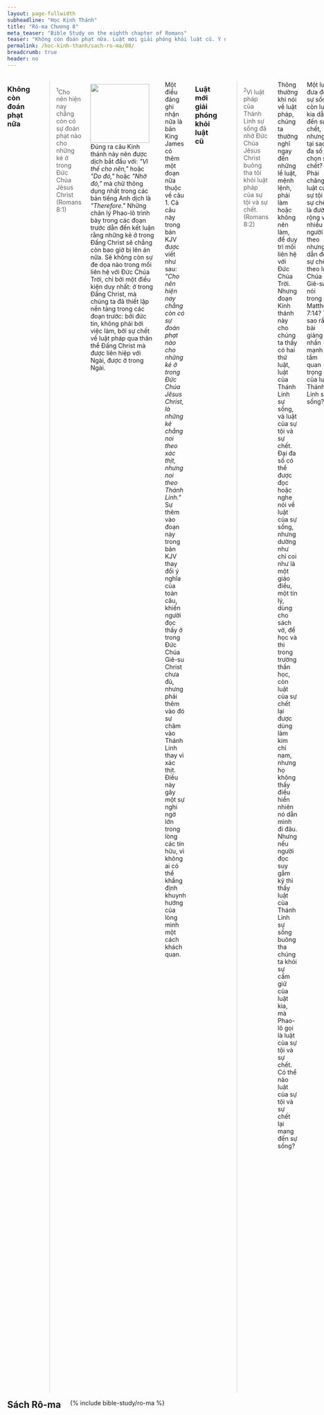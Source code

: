 ```yaml
---
layout: page-fullwidth
subheadline: "Học Kinh Thánh"
title: "Rô-ma Chương 8"
meta_teaser: "Bible Study on the eighth chapter of Romans"
teaser: "Không còn đoán phạt nữa. Luật mới giải phóng khỏi luật cũ. Ý nghĩa đúng của sự noi theo xác thịt. Trọng tâm của đức tin bạn đặt vào đâu? Ai sống theo xác thịt? Phần Thần Linh sống, còn xác thịt thì chết. Thánh Linh ban sự sống. Món nợ xác thịt đã được trả. Đừng dùng xác thịt để đạt sự công bình. Được ấn chứng bởi Thánh Linh.  Bình an trong Chúa. Chịu đau đớn với Chúa--ý nghĩa đúng. Mong đợi ngày giải cứu khỏi làm tôi sự hư nát. Đức Thánh Linh cầu thay. Những kẻ được Đức Chúa Trời kêu gọi. Tình yêu Chúa bất khả phân ly."
permalink: /hoc-kinh-thanh/sach-ro-ma/08/
breadcrumb: true
header: no
---
```

<!--more-->
<div class="row">
<div class="medium-8 columns" markdown="1">

### Không còn đoán phạt nữa

> <sup>1</sup>Cho nên hiện nay chẳng còn có sự đoán phạt nào cho những kẻ ở trong Ðức Chúa Jêsus Christ (Romans 8:1)

<div>
<p>
<img alt src="{{ site.baseurl }}/images/no-condemnation.jpg" style="border: 0px none; margin: 7px 15px 0px 0px; max-width: 100%; height: 136px; padding: 0px; float: left;">
Đúng ra câu Kinh thánh này nên được dịch bắt đầu với: <span style="font-style: italic;">"Vì thế cho nên,"</span> hoặc <span style="font-style: italic;">"Do đó,"</span> hoặc <span style="font-style: italic;">"Nhờ đó,"</span> mà chữ thông dụng nhất trong các bản tiếng Anh dịch là <span style="font-style: italic;">"Therefore."</span> Những chân lý Phao-lô trình bày trong các đoạn trước dẫn đến kết luận rằng những kẻ ở trong Đấng Christ sẽ chẳng còn bao giờ bị lên án nữa. Sẽ không còn sự đe dọa nào trong mối liên hệ với Đức Chúa Trời, chỉ bởi một điều kiện duy nhất: ở trong Đấng Christ, mà chúng ta đã thiết lập nền tảng trong các đoạn trước: bởi đức tin, không phải bời việc làm, bởi sự chết về luật pháp qua thân thể Đấng Christ mà được liên hiệp với Ngài, được ở trong Ngài.
</p>
</div>

Một điều đáng ghi nhận nữa là bản King James có thêm một đoạn nữa thuộc về câu 1. Cả câu này trong bản KJV được viết như sau: <span style="font-style: italic;">"Cho nên hiện nay chẳng còn có sự đoán phạt nào cho những kẻ ở trong Ðức Chúa Jêsus Christ, là những kẻ chẳng noi theo xác thịt, nhưng noi theo Thánh Linh."</span> Sự thêm vào đoạn này trong bản KJV thay đổi ý nghĩa của toàn câu, khiến người đọc thấy ở trong Đức Chúa Giê-su Christ chưa đủ, nhưng phải thêm vào đó sự chăm vào Thánh Linh thay vì xác thịt. Điều này gây một sự nghi ngờ lớn trong lòng các tín hữu, vì không ai có thể khẳng định khuynh hướng của lòng mình một cách khách quan.

### Luật mới giải phóng khỏi luật cũ

> <sup>2</sup>Vì luật pháp của Thánh Linh sự sống đã nhờ Ðức Chúa Jêsus Christ buông tha tôi khỏi luật pháp của sự tội và sự chết. (Romans 8:2)

Thông thường khi nói về luật pháp, chúng ta thường nghĩ ngay đến những lề luật, mệnh lệnh, phải làm hoặc không nên làm, để duy trì mối liên hệ với Đức Chúa Trời. Nhưng đoạn Kinh thánh này cho chúng ta thấy có hai thứ luật, luật của Thánh Linh sự sống, và luật của sự tội và sự chết. Đại đa số có thể được đọc hoặc nghe nói về luật của sự sống, nhưng dường như chỉ coi như là một giáo điều, một tín lý, dùng cho sách vở, để học và thi trong trường thần học, còn luật của sự chết lại được dùng làm kim chỉ nam, nhưng họ không thấy điều hiển nhiên nó dẫn mình đi đâu. Nhưng nếu người đọc suy gẫm kỹ thì thấy luật của Thánh Linh sự sống buông tha chúng ta khỏi sự cầm giữ của luật kia, mà Phao-lô gọi là luật của sự tội và sự chết. Có thể nào luật của sự tội và sự chết lại mang đến sự sống? 

Một luật đưa đến sự sống, còn luật kia dẫn đến sự chết, nhưng tại sao đa số lại chọn sự chết? Phải chăng luật của sự tội và sự chết là đường rộng và nhiều người theo nhưng dẫn đến sự chết theo lời Chúa Giê-su nói trong Matthew 7:14? Tại sao rất ít bài giảng nhấn mạnh về tầm quan trọng của luật Thánh Linh sự sống?

### Ý nghĩa đúng của sự noi theo xác thịt

> <sup>3</sup>Vì điều chi luật pháp không làm nổi, tại xác thịt làm cho luật pháp ra yếu đuối, thì Ðức Chúa Trời đã làm rồi: Ngài đã vì cớ tội lỗi sai chính Con mình lấy xác thịt giống như xác thịt tội lỗi chúng ta, và đã đoán phạt tội lỗi trong xác thịt,  <sup>4</sup>hầu cho sự công bình mà luật pháp buộc phải làm được trọn trong chúng ta, là kẻ chẳng noi theo xác thịt, nhưng noi theo Thánh Linh. (Romans 8:3-4)

Luật pháp không làm nổi điều gì? Còn điều gì khác quan trọng hơn là đạt được sự công bình của Đức Chúa Trời, và sự sống? Như Phao-lô đã nói trong phần cuối của Romans 7, rằng xác thịt không thể nào làm được trọn những điều đòi hỏi của luật pháp, và vì thế Chúa đã ban Con Một của Ngài để thực hiện điều chúng ta không làm nổi, hoặc nói theo cách của Phao-lô, điều mà luật pháp không làm được qua xác thịt loài người.

Thế nào là noi theo xác thịt? Còn noi theo Thánh Linh? Trước hết chúng ta nên định nghĩa chữ <span style="font-style: italic;">"noi theo."</span> Noi theo, hoặc <span style="font-style: italic;">"patterned after."</span> Cứ theo từ tiết của Rô-ma từ chương 1 đến đây, các sự so sánh giữa hai thái cực: xác thịt và Thánh Linh, mà liên hệ đến xác thịt gồm có luật pháp và việc làm, còn liên hệ đến Thánh Linh thì qua ân điển và đức tin. Nhưng mục đích chính của hai sự noi theo này là gì? Mọi tôn giáo, kể cả Christianity, hay Cơ-đốc giáo, đều nhằm mục đich đạt đến được lý tưởng cao nhất trong niềm tin. Đây cũng là mục đích của Phao-lô khi so sánh hai thái cực này trong khả năng đạt được mục tiêu đó: trong niềm tin của chúng ta, mục tiêu đó là đạt được sự công bình của Đức Chúa Trời. Do đó, sự noi theo xác thịt mà Phao-lô nói ở đây không phải là những cám dỗ thường tình, nhưng là sự sử dụng sức người, qua việc làm của xác thịt, để đạt được sự công bình của Đức Chúa Trời. Kết luận là luật pháp không thể nào bởi xác thịt hay chết mà khiến người theo đó đạt đến sự cứu rỗi. 

### Trọng tâm của đức tin bạn đặt vào đâu?
> <sup>5</sup>Thật thế, kẻ sống theo xác thịt thì chăm những sự thuộc về xác thịt; còn kẻ sống theo Thánh Linh thì chăm những sự thuộc về Thánh Linh.  <sup>6</sup>Vả, chăm về xác thịt sanh ra sự chết, còn chăm về Thánh Linh sanh ra sự sống và bình an;  <sup>7</sup>vì sự chăm về xác thịt nghịch với Ðức Chúa Trời, bởi nó không phục dưới luật pháp Ðức Chúa Trời, lại cũng không thể phục được.  <sup>8</sup>Vả, những kẻ sống theo xác thịt, thì không thể đẹp lòng Ðức Chúa Trời (Romans 8:5-8).

Những ý Phao-lô viết trong đoạn này chỉ là để làm sáng tỏ thêm điều ông đã viết ở chương 7, mà ở đó ông đã thiết lập nền tảng hầu chúng ta có thể hiểu chương này cách đúng đắn.

Tiếp tục theo ý của các câu trong Romans 8:3-4 ở trên, những kẻ cậy vào việc làm của xác thịt để thỏa những đòi hỏi của luật pháp, thì chắc chắn luôn luôn chú tâm đến những công đức, hoặc những vi phạm, của xác thịt, dù tiêu cực hoặc tích cực, xác thịt vẫn là trọng tâm của những người chăm về nó. Người Ga-la-ti biểu lộ sự chú tâm của họ về xác thịt khi họ đặt nặng nghi lễ cắt bì không những chỉ cho người Do-thái, mà cho cả các tín hữu người ngoại. Người Cơ-lô-se thì chú trọng đến các sự kiêng cử, giữ các ngày tháng, v.v...

Ngược lại, thế nào là sống theo Thánh Linh? Một cách đơn giản chúng ta có thể nói rằng khi một người hoàn toàn trông cậy nơi Đức Thánh Linh để đạt được sự công bình của Đức Chúa Trời. Chúng ta đã làm điều này rồi khi khởi đầu đến nơi chân thập tự nhìn nhận sự bất lực để tự cứu lấy mình. Do đó rõ ràng bước đi theo Thánh Linh là đi trọn cuộc đời y như khi mới bắt đầu tin Chúa. Chúng ta thường khuyên nhủ lẫn nhau về sự đầu phục, nhường quyền làm chủ, cho Đức Thánh Linh, và Chúa Giê-su cũng đã cho chúng ta một công thức để thực hiện điều đó: AN NGHỈ, một sự an nghỉ tâm linh cũng giống như ngày Sa-bát về phần xác, sự an nghỉ được ban cho những kẻ tin vì Chúa Giê-su đã phán: mọi sự đã được trọn. Trong Galatians 3:3 Phao-lô đã mắng họ về sự dại dột khởi đầu bằng Thánh Linh rồi lại quay trở về dùng xác thịt để sống đời còn lại. Các độc giả bây giờ có thấy rõ ràng là bước đi theo xác thịt có nghĩa là dùng xác thịt để làm công việc Chúa?

Sự chú tâm về xác thịt là trọng tâm của mọi tôn giáo trên đời, kể cả những người theo đạo Chúa nhưng tín lý đặt trọng tâm trên xác thịt, dù tích cực hoặc tiêu cực, dù với dụng ý khuyên bảo, dạy dỗ, nhưng nhắm vào sự kềm hãm hoặc sửa đổi xác thịt hay chết. Phao-lô kết luận đoạn này với lời cảnh cáo nghiêm trọng: niềm tin đặt trọng tâm trên xác thịt thì chẳng hề đẹp lòng Đức Chúa Trời.

### Ai sống theo xác thịt?

> <sup>9</sup>Về phần anh em, nếu thật quả Thánh Linh Ðức Chúa Trời ở trong mình, thì không sống theo xác thịt đâu, nhưng theo Thánh Linh; song nếu ai không có Thánh Linh của Ðấng Christ, thì người ấy chẳng thuộc về Ngài. (Romans 8:9)

Nếu chúng ta thắc mắc không biết cách nào để định rằng mình đang sống theo xác thịt hoặc Thánh Linh, thì đoạn Kinh thánh này cho chúng ta mực thước theo tiêu chuẩn của Chúa để đo lường: AI CÓ THÁNH LINH THÌ KHÔNG SỐNG THEO XÁC THỊT. Nhưng có người sẽ hỏi: Làm sao để biết mình có Thánh Linh? Ephesians 1:12-14 viết rằng những người tin Đấng Christ thì được ấn chứng bằng Thánh Linh để làm bằng chứng cho đến ngày cứu rỗi. Do đó theo như lời viết trong câu Kinh thánh trên, kẻ được ấn chứng bằng Thánh Linh thì được KỂ NHƯ KHÔNG CÒN SỐNG THEO XÁC THỊT NỮA, được thoát khỏi luật pháp buộc mình vào thân xác hay chết (Romans 6:4; Romans 7).

Đó là lý do tại sao một người vẫn còn sống trong thân xác tội lỗi mà lại được KỂ LÀ không sống theo xác thịt. Y theo cách người đó được KỂ LÀ VÔ TỘI, XƯNG LÀ CÔNG BÌNH, KỂ NHƯ ĐƯỢC ĐỒNG CHẾT VÀ CHÔN CÙNG ĐẤNG CHRIST, ĐƯỢC THÁNH HÓA, thì sự thoát khỏi xác thịt cũng là MỘT ĐỊA VỊ ĐƯỢC BAN CHO CÁCH NHƯNG KHÔNG.

Trên thực tế, bản chất tội lỗi của người đó vẫn còn thừa khả năng phạm tội, lại còn phạm tội hằng ngày vì mọi việc, dù là việc làm lành, đều thiếu mất sự vinh hiển của Đức Chúa Trời, và do đó cũng kể là tội lỗi. Tiên tri Ê-sai cũng nói lên điều này trong Isaiah 64:6 rằng mọi việc công bình mà chúng ta làm thảy đều như tấm áo nhớp.

### Phần Thần Linh sống, còn xác thịt thì chết

> <sup>10</sup>Vậy nếu Ðấng Christ ở trong anh em, thì thân thể chết nhơn cớ tội lỗi, mà thần linh sống nhơn cớ sự công bình. (Romans 8:10)

 Hi vọng từ tiết, hoặc văn mạch, của câu này làm sáng tỏ ý nghĩa của sự <span style="font-style: italic;">"sống theo xác thịt."</span> Câu này cho chúng ta thấy anh em, tức là mỗi người trong chúng ta, có hai phần, thân thể, và thần linh, mà thân thể <span style="font-style: italic;">"chết nhơn cớ tội lỗi"</span> là một điều hẳn nhiên, nghĩa là không thể tránh được, là thân thể tự nó là tội lỗi và ở trong sự chết. Tôi không cần giải thích nhiều về phần thần linh vì ít có những ứng dụng sai lầm về điều này.

Hơn nữa, theo câu 10, một người dù được ở trong Đấng Christ, thân thể, hay xác thịt, vẫn chết vì tội lỗi. Do đó chúng ta có thể hiểu <span style="font-style: italic;">"không sống theo xác thịt,"</span> như được viết trong câu 9, tức là không còn đặt xác thịt, cùng những việc làm của nó dù lành hay dữ, làm sự định giá trong mối liên hệ với Chúa. Mọi giải thích khác đều mâu thuẫn những điều sứ đồ Phao-lô đang viết cho chúng ta.

Còn phần tâm linh thì được sống nhờ sự được xưng công bình bởi dòng huyết của Đấng Christ.

### Thánh Linh ban sự sống

> <sup>11</sup>Lại nếu Thánh Linh của Ðấng làm cho Ðức Chúa Jêsus sống lại từ trong kẻ chết ở trong anh em, thì Ðấng làm cho Ðức Chúa Jêsus Christ sống lại từ trong kẻ chết cũng sẽ nhờ Thánh Linh Ngài ở trong anh em mà khiến thân thể hay chết của anh em lại sống. (Romans 8:11)

Điều mỗi tín hữu cần không phải là một phương thức, trau giồi, luyện tập, hoặc bất cứ điều gì có thể làm, nhưng là SỰ SỐNG bởi chính Đấng làm Đấng Christ sống lại từ kẻ chết, như chính Ngài đã hà hơi ban sự sống cho A-đam. Nhưng thói thường, chúng ta thường hay lâm vào cạm bẫy của xác thịt, nghĩ rằng mình có thể làm được điều gì đó để duy trì đời sống tâm linh. Bằng chứng là giáo sư siêu đẳng về luật pháp của người Do-thái là Ni-cô-đem đã đến hỏi Chúa: <span style="font-style: italic;">"Người đã già thì sanh lại làm sao được? Có thể nào trở vào lòng mẹ và sanh lần thứ hai sao?"</span> (John 3:1-7) Chúa Giê-su nói về sự sanh lại từ nơi thiên thượng, còn Ni-cô-đem khi nghĩ quá thân thể phàm nhân; dường như ông đang ám chỉ thuyết luân hồi, rằng xác thịt có thể một ngày kia thành thần thánh. Quả thật nhiều tín hữu và lãnh đạo của họ cũng thường nghĩ như vậy: tôi phải làm gì? Nhưng đây là sự suy nghĩ đến từ xác thịt hư nát, từ lối suy nghĩ của đời này. Chúng ta không thể làm được điều gì cả, ngoại trừ nhìn Chúa Giê-su như dân Do-thái ngày xưa trong sa mạc nhìn con rắn bị treo lên để được cứu. Chúa Giê-su phán với Ni-cô-đem: ngươi phải được tái sinh. Bạn làm gì để được tái sinh? Xả thân trên giàn hỏa thiêu? Bố thí hết tài sản cho người nghèo? Giảng luận hùng hồn? Hiểu được hết mọi huyền nhiệm? Chẳng bởi năng quyền, nhưng bời Thần Chúa (Zechariah 4:6).

Bạn có tin rằng chỉ cần tin vào Đấng Christ là đủ không? Hay là bạn phải làm gì thêm? Hãy học gương Ni-cô-đem.

### Món nợ xác thịt đã được trả

> <sup>12</sup>Vậy, hỡi anh em, chúng ta chẳng mắc nợ xác thịt đâu, đặng sống theo xác thịt. (Romans 8:12)

Thật vậy, chúng ta quả đã nợ xác thịt về tội lỗi, nhưng Chúa đã trả hết nợ quá khứ, hiện tại, và tương lai. Lại nếu chúng ta được xóa nợ, thì luật đòi chúng ta phải trả nợ không còn hiệu lực nữa, xiềng trói chúng ta vào xác thịt hay chết bị phá tung. Từ đây mỗi ngày chúng ta được sống cách tự do, lòng được tẩy sạch khỏi lương tâm xấu, thân thể rửa bằng nước trong (Hebrews <sup>1</sup>0:22), không còn phải lo thanh toán nợ nần lập đi lập lại nữa, vì Chúa đã thanh toán món nợ này một lần đủ cả. Do đó bài cầu nguyện chung, câu "xin Cha tha nợ chúng con" là để cho những người chưa tin Chúa, nhất là những người Pha-ri-si, họ không xin được tha nợ vì họ vẫn thường trả bằng những của lễ thiêu; nhưng sự tha nợ nói lên chỉ một của lễ đẹp lòng Đức Chúa Trời được Ngài nhân: Giê-su Christ. Nếu không còn mắc nợ xác thịt nữa sao chúng ta lại sống như vẫn còn nợ?

### Đừng dùng xác thịt để đạt sự công bình

> <sup>13</sup>Thật thế, nếu anh em sống theo xác thịt thì phải chết; song nếu nhờ Thánh Linh, làm cho chết các việc của thân thể, thì anh em sẽ sống. (Romans 8:13)

Đến đây, chúng ta có thể diễn ý câu Kinh thánh như thế này: Thật thế, nếu anh em dùng xác thịt để hòng được sự công bình của Đức Chúa Trời, thì lầm to, vì làm như vậy sẽ dẫn đến sự chết, nhưng nếu cậy vào quyền năng của Thánh Linh, tức là đặt niềm tin nơi Đấng mà nhờ Ngài chúng ta được đồng chết và chôn khiến luật pháp buộc chúng ta vào đời sống cũ trở nên mất hiệu lực, thì sẽ được sự sống.

Nếu quí vị quên đoạn Kinh thánh nói về sự chết về luật pháp để được hiệp một với Đấng Christ thì xin đọc lại bài viết của chương 7. Các việc của thân thể là tội lỗi, mà tội lỗi chỉ có quyền lực khi luật pháp đòi hỏi chúng ta phải trả nợ còn hiệu lực. Do đó các việc của thân thể, hay tội lỗi, chỉ chết đi khi luật pháp ban quyền cho nó bị mất hiệu lực. Chúng ta được thoát khỏi luật pháp ràng buộc đó qua xác Chúa Giê-su.

### Được ấn chứng bởi Thánh Linh

> <sup>14</sup>Vì hết thảy kẻ nào được Thánh Linh của Ðức Chúa Trời dắt dẫn, đều là con của Ðức Chúa Trời. (Romans 8:14)

Hết thảy kẻ nào được Thánh Linh của Đức Chúa Trời dắt dẫn. Và chúng ta cũng biết hễ người nào ở trong Đấng Christ thì được ban cho Thánh Linh làm ấn chứng (Ephesians 1:13) và là Đấng An Ủi, dẫn chúng ta vào mọi lẽ thật.

Nhưng đây là cả một vấn đề rắc rối trong nhiều hệ phái của Tin Lành, về sự ai là người được Thánh Linh dắt dẫn. Một hôm người bạn, có lẽ không đồng ý về những điều tôi chia xẻ ở đây, hỏi tôi về 5 điểm trong giáo thuyết Calvin (5-point Calvinism). Tôi đọc qua và có nhận định rằng, đa số những điểm đều nhằm mục đích định nghĩa ai là Cơ-đốc Nhân qua những dấu hiệu, những bằng chứng. Tôi nhận xét rằng bàn luận về những điều này là vô ích, vì tốt hơn là chúng ta nên chỉ cho người ta con đường đến sự cứu rỗi, còn ai là Cơ-đốc Nhân thì Đức Chúa Trời là Đấng Vô Sở Bất Tri (All Knowing, Omniscient) chắc không mù mà phải nhờ quí vị Calvin vạch ra giùm kẻo Ngài bị lừa.

Chúa Giê-su cũng nói về điều này khi các môn đệ Ngài tìm cách loại bỏ những người có thể có gian ý khi làm công việc Chúa; Ngài phán cứ để đó cho đến ngày sau rốt, e họ nhổ nhằm lúa mì thay vì cỏ lùng (Matthew 13:24-30). Lý thuyết Calvin, cũng như nhiều sách vở và giảng luận trong hội thánh, nhiều khi có chiều hướng muốn nhổ cỏ lùng, đến nỗi những con cái thật của Đức Chúa Trời nhiều khi nghi ngờ chính sự cứu rỗi của mình, vì nhiều năm tháng trôi qua, đức tin yếu đuối của họ bị gieo vào sự nghi ngờ của những nghi vấn, thay vì họ cứ được tưới vào lòng chân lý về lòng yêu thương, nhân từ, và bản tính thành tín của Đức Chúa Trời. Hãy cẩn thận, đừng để cơ hội quý báu Chúa cho để rao truyền về chiều cao, sâu, rộng của tình yêu Chúa trở thành cuộc nhổ cỏ lùng trái ý Chúa Giê-su. Nếu bạn muốn làm theo mọi điều Chúa Giê-su răn dạy, ít nhất hãy làm theo điều đó: đừng nhổ cỏ lùng nữa. Vì những kẻ đã thuộc về Thánh Linh, thế nào Ngài cũng dẫn dắt họ, còn những kẻ không thuộc về Ngài, bạn dạy họ với mục đích gì? Bạn đang quẳng ngọc trước mũi heo? (Matthew 7:6)

### Bình an trong Chúa. Chứng bởi Thánh Linh

> <sup>15</sup>Thật anh em đã chẳng nhận lấy thần trí của tôi mọi đặng còn ở trong sự sợ hãi; nhưng đã nhận lấy thần trí của sự làm con nuôi, và nhờ đó chúng ta kêu rằng: A-ba! Cha!  <sup>16</sup>Chính Ðức Thánh Linh làm chứng cho lòng chúng ta rằng chúng ta là con cái Ðức Chúa Trời. (Romans 8:15-16)

 Nhờ đâu sự sợ hãi chẳng còn nữa trong mối liên hệ giữa chúng ta và Chúa? Phao-lô nêu lên vấn đề sợ hãi ở đây cũng không phải là không có lý do. Trong mối liên hệ với Chúa qua luật pháp, chắc chắn sự sợ hãi là điều không tránh khỏi, vì trong luật pháp phải có sự lên án, và sự trừng phạt cho những kẻ không hội đủ điều kiện, tiếng Anh gọi là missing the mark. Tội lỗi là missing the mark.

<span style="font-style: italic;">"Thần trí của sự làm con nuôi,"</span> là địa vị mới mà chúng ta có nhờ ở trong Đấng Christ. Trước kia chúng ta mang thần trí, hoặc sống trong địa vị, của người nô lệ dưới tội lỗi. Chúa muốn chúng ta sống trong tâm trạng mới, liên hệ với Ngài qua cách khác, qua sự trọn vẹn của Đấng Christ thay vì sự bất toàn của bản chất tội lỗi. Chúng ta sống trong thần trí của người nô lệ khi vấn đề tội lỗi còn là chủ yếu trong đời sống, với người Do-thái là những nghi lễ, những của lễ thiêu để đền trừ cho những vi phạm.

Người tranh tài trượt băng nghệ thuật ở những thế vận hội mùa Đông chắc chắn có những lúc bị những trận té đau đớn, mất nhiều điểm. Người đó có thể chọn hoặc mang thần trí của sự té ngã, cứ xoay vần trong tâm trí những lần vấp ngã, hoặc mang thần trí của kẻ thắng hơn, kể như mỗi bước, mỗi lần phóng mình lên không trung, là bước đầu tiên của nhà vô địch. Người theo Chúa Giê-su cũng vậy, chú tâm vào đâu: thất bại của mình hay thắng hơn của Chúa, tội lỗi của mình hay sự toàn thiện của Đấng Cứu Thế?

Chúa lại ban cho chúng ta Đức Thánh Linh để làm bằng chứng về sự chúng ta thuộc về Đức Chúa Trời. Nhưng sự làm chứng này không phải là một điều để chúng ta cảm thấy trong lòng, nhưng như là một lời hứa, một chân lý hầu chúng ta hiểu và vững lòng tin. Vì điều cảm nhận trong lòng có thể thay đổi tùy theo hoàn cảnh trong cuộc sống, nhưng lời hứa và chân lý thì không dời đổi. Sự làm chứng này không phải là điều mà mắt thường có thể nhận thấy (Luke 17:20), nhưng là điều mà chúng ta nhận lấy bởi đức tin.

### Chịu đau đớn với Chúa--ý nghĩa đúng

> <sup>17</sup>Lại nếu chúng ta là con cái, thì cũng là kẻ kế tự: kẻ kế tự Ðức Chúa Trời và là kẻ đồng kế tự với Ðấng Christ, miễn chúng ta đều chịu đau đớn với Ngài, hầu cho cũng được vinh hiển với Ngài. <sup>18</sup>Vả, tôi tưởng rằng những sự đau đớn bây giờ chẳng đáng so sánh với sự vinh hiển hầu đến, là sự sẽ được bày ra trong chúng ta. (Romans 8:17-18)

Thế nào là <span style="font-style: italic;">"chịu đau đớn với Ngài?"</span> Chúa đã chịu sự đau đớn về phương diện nào? Của khổ hình trên thập giá để cứu chuộc nhân loại? Của tội lỗi nhân loại chồng chất trên Ngài? Của đau khổ mà nhân loại ai cũng phải trải qua? 

Nếu là sự đau đớn liên hệ đến tội lỗi nhân loại thì chắc chắn không phải là điều mà chúng ta có thể đồng chịu với Chúa, vì để trả giá cho tội lỗi nhân loại Chúa phải mang hình thể con người nhưng chẳng hề phạm tội, và không một người nào sanh bởi thịt và huyết xứng đáng để dự phần vào việc đó.

Nếu là sự đau đớn về sự chồng chất của tội lỗi toàn thế gian trên Chúa khi Ngài chịu đóng đinh đến nỗi Đức Chúa Trời phải tạm lìa bỏ Con Ngài, thì một lần nữa, không ai ngoài Chúa có thể gánh vác điều đó.

Lại chắc chắn không phải là đau đớn thường tình trong thế gian về tật bệnh, chiến tranh, nghèo đói, bất công, bạo hành, v.v..., thì chỉ là kết quả của tội lỗi khiến loài người phải lìa bỏ Vườn Địa Đàng.

Chỉ còn lại một sự đau đớn mà có lẽ Phao-lô nói đến trong thư này đó là sự thống khổ của những tín hữu bị bắt bớ vì danh Chúa. Nhà giảng sư nổi tiếng Charles Spurgeon nói rằng sự đau đớn này là một phần của gia sản mà con cái Chúa nhận lãnh khi đồng kế tự với Đấng Christ, nhưng sự đau đớn này đóng vai trò gì trong nước hầu đến? Đây không thể là một luật chung cho mọi tín hữu; vì có nhiều mức độ của sự bắt bớ cũng như hàng muôn vàn cá tính khác nhau của các tín hữu, người thì can đảm không biết sợ là gì, còn người thì tính tình nhút nhát, tùy theo tâm tính Chúa ban cho họ.

Thêm một vấn đề nan giải nữa là Phao-lô viết về sự đau đớn này như một điều kiện để được làm kẻ đồng kế tự với Đấng Christ, thì điều này trái nghịch với nhiều đoạn Kinh thánh khác về sự được cứu bởi ân điển qua đức tin, và trong Colossians 2:23 khi chính Phao-lô viết rằng những sự đày đọa thân thể cách nghiêm khắc không ích gì cho sự nên thánh.

Vậy chúng ta kết luận như thế nào, hoặc tìm được ứng dụng gì về sự chịu khổ trong đoạn Kinh thánh này? Tôi tin Đức Thánh Linh sẽ hướng dẫn mỗi cá nhân theo ý và quyền năng Ngài để vừa muốn vừa làm theo ý muốn của Đức Chúa Trời.

### Mong đợi ngày được giải cứu khỏi làm tôi sự hư nát

> <sup>19</sup>Thật thế, muôn vật ước ao, nóng nảy mà trông đợi con cái Ðức Chúa Trời được tỏ ra.  <sup>20</sup>Vì muôn vật đã bị bắt phục sự hư không, chẳng phải tự ý mình, bèn là bởi cớ Ðấng bắt phục.  <sup>21</sup>Muôn vật mong rằng mình cũng sẽ được giải cứu khỏi làm tôi sự hư nát, đặng dự phần trong sự tự do vinh hiển của con cái Ðức Chúa Trời.  <sup>22</sup>Vì chúng ta biết rằng muôn vật đều than thở và chịu khó nhọc cho đến ngày nay;  <sup>23</sup>không những muôn vật thôi, lại chúng ta, là kẻ có trái đầu mùa của Ðức Thánh Linh, cũng than thở trong lòng đang khi trông đợi sự làm con nuôi, tức là sự cứu chuộc thân thể chúng ta vậy.  <sup>24</sup>Vì chúng ta được cứu trong sự trông cậy, nhưng khi người ta đã thấy điều mình trông cậy rồi, ấy không phải là trông nữa: mình thấy rồi, sao còn trông làm chi?  <sup>25</sup>Song nếu chúng ta trông điều mình không thấy, ấy là chúng ta chờ đợi điều đó cách nhịn nhục. (Romans 8:19-25)

Từ đầu thơ Rô-ma đến đoạn này, Phao-lô giúp chúng ta sống đời Cơ-đốc Nhân trong địa vị của kẻ thắng hơn nhờ Đấng Christ, đã được thoát khỏi sự kềm tỏa của luật pháp buộc chúng ta vào địa vị tội lỗi. Quí vị có để ý thấy tôi dùng chữ <span style="font-style: italic;">"địa vị"</span> được lập đi lập lại để nói lên tầm quan trọng của nó. Những điều chúng ta có, được đồng chết và chôn với Đấng Christ, được thoát khỏi luật pháp lên án chúng ta vì những sự vi phạm, được biệt riêng ra làm kẻ đồng kế tự với Đấng Christ, được xưng công bình, v.v, hoàn toàn là sự ban cho nhờ ân điển Chúa. Mặc dầu những sự ban cho này được đặt trên nền tảng là lời hứa của Đức Chúa Trời thành tín, trong hiện tại con cái Chúa vẫn phải <span style="font-style: italic;">"làm tôi sự hư nát."</span>

Về một phương diện, trong địa vị, chúng ta được kể là không còn ở trong tội lỗi nữa, nhưng về một phương diện khác, vì còn sống trong xác thịt, chúng ta vẫn phải làm tôi của sự hư nát. Do đó người tín hữu có hai sự lựa chọn, Chúa đã chịu đóng đinh để chúng ta được chuyển sang địa vị làm con cái Đức Chúa Trời, hay vẫn ở trong địa vị tội nhân, ngày đêm lo chiến đấu với tội lỗi.

Nhiều tín hữu, kể cả các vĩ nhân trong đức tin hiện đại, như Charles Spurgeon, M.L. Jones, tin rằng Chúa tiếp tục làm việc trong đời sống tín hữu để đến mức toàn thiện trong ngày cứu rỗi. Nhưng họ đặt giáo lý này trên căn bản nào? Trong Romans 7:20,25;8:10 Phao-lô cho chúng ta thấy hai phần trong đời sống Cơ-đốc Nhân: xác thịt và tâm trí, hoặc tâm linh. Về phần tâm linh đã được Thánh Linh Chúa ban cho như khi Ngài hà hơi vào A-đam để ban ông sự sống, thì phần này bất toàn chỗ nào mà cần được làm cho toàn thiện? Chắc hẳn họ cũng đồng ý với tôi rằng phần tâm linh đến từ Chúa thì tự nó toàn hảo. Còn phần xác thịt, sẽ bị phá hủy như bình da cũ, không được hưởng sự không hay hư nát, thì cải thiện chỗ nào, và để làm gì nếu không vào được nước Trời?

 Tôi biết nhiều tín hữu và các mục vụ đều nhắm vào sự cải thiện phần xác thịt bị rủa sả làm tôi của sự hư nát. Họ không hiểu điều Chúa phán cùng Ni-cô-đem rằng xác thịt chỉ sanh ra xác thịt, còn sự tái sinh đến từ Thánh Linh thì chẳng hề cần làm cho toàn hảo, vì tự nó là toàn hảo

### Đức Thánh Linh cầu thay

> <sup>26</sup>Cũng một lẽ ấy, Ðức Thánh Linh giúp cho sự yếu đuối chúng ta. Vì chúng ta chẳng biết sự mình phải xin đặng cầu nguyện cho xứng đáng; nhưng chính Ðức Thánh Linh lấy sự thở than không thể nói ra được mà cầu khẩn thay cho chúng ta. <sup>27</sup>Ðấng dò xét lòng người hiểu biết ý tưởng của Thánh Linh là thể nào, vì ấy là theo ý Ðức Chúa Trời mà Ngài cầu thế cho các thánh đồ vậy.  (Romans 8:26-27)

Còn điều gì mà Chúa không làm thay cho chúng ta? Từ giá phải trả để đền bù cho tội lỗi, sự xưng công bình, sự được trở nên con cái Đức Chúa Trời từ trạng thái hư nát, và bây giờ ngay cả sự thông công với Đức Chúa Trời qua lời cầu nguyện. Sự yếu đuối này nói lên chúng ta không có khả năng biết ý Đức Chúa Trời và điều gì để cầu xin với Ngài. Thế mà có biết bao sách vở viết về sự cầu nguyện; phải chăng các tác giả này không yếu đuối? biết dò xét lòng người và hiểu biết ý tưởng của Thánh Linh? Có lẽ sách viết về sự cầu nguyện phải có tựa như thế này: Không biết phải cầu nguyện làm sao? Và nội dung chỉ cần một câu: Thực vậy, vì là người yếu đuối, không một ai trong chúng ta biết cầu nguyện. Hãy cứ tin cậy vì Thánh Linh đang cầu thay.

### Những kẻ được Đức Chúa Trời kêu gọi

> <sup>28</sup>Vả, chúng ta biết rằng mọi sự hiệp lại làm ích cho kẻ yêu mến Ðức Chúa Trời, tức là cho kẻ được gọi theo ý muốn Ngài đã định. <sup>29</sup>Vì Ngài cũng đã định sẵn để nên giống như hình bóng Con Ngài, hầu cho Con nầy được làm Con cả ở giữa nhiều anh em; <sup>30</sup>còn những kẻ Ngài đã định sẵn, thì Ngài cũng đã gọi, những kẻ Ngài đã gọi, thì Ngài cũng đã xưng là công bình, và những kẻ Ngài đã xưng là công bình, thì Ngài cũng đã làm cho vinh hiển. (Romans 8:28-30)

Đa số chúng ta đều biết mệnh lệnh của Chúa Giê-su về sự yêu thương, nhưng lắm khi chúng ta không biết phải yêu thương Chúa như thế nào, và bao nhiêu là đủ. Cũng như câu Kinh thánh bên trên nói về sự cầu nguyện, nếu yếu đuối đến độ không biết phải cầu nguyện như thế nào, không hiểu biết ý tưởng của Thánh Linh, thì làm sao yêu mến được Đấng mình không thấy. À thế nhưng có lời giải đáp trong câu 28: nếu bạn được Đức Chúa Trời kêu gọi, thì bạn là người yêu mến Chúa. Ngay cả sự yêu thương cũng được đặt vào lòng chúng ta như ý muốn Chúa đã định. Chúa định và gọi, Chúa xưng công bình, Chúa làm vinh hiển.

### Tình yêu Chúa bất khả phân ly

> <sup>31</sup>Vả, Ðã vậy thì chúng ta sẽ nói làm sao? Nếu Ðức Chúa Trời vùa giúp chúng ta, thì còn ai nghịch với chúng ta? <sup>32</sup>Ngài đã không tiếc chính Con mình, nhưng vì chúng ta hết thảy mà phó Con ấy cho, thì Ngài há chẳng cũng sẽ ban mọi sự luôn với Con ấy cho chúng ta sao? <sup>33</sup>Ai sẽ kiện kẻ lựa chọn của Ðức Chúa Trời: Ðức Chúa Trời là Ðấng xưng công bình những kẻ ấy. <sup>34</sup>Ai sẽ lên án họ ư? Ðức Chúa Jêsus Christ là Ðấng đã chết, và cũng đã sống lại nữa. Ngài đang ngự bên hữu Ðức Chúa Trời, cầu nguyện thế cho chúng ta. <sup>35</sup>Ai sẽ phân rẽ chúng ta khỏi sự yêu thương của Ðấng Christ? có phải hoạn nạn, khốn cùng, bắt bớ, đói khát, trần truồng, nguy hiểm, hay là gươm giáo chăng? <sup>36</sup>Như có chép rằng: Vì cớ Ngài, chúng tôi bị giết cả ngày; Họ coi chúng tôi như chiên định đem đến hàng làm thịt. <sup>37</sup>Trái lại, trong mọi sự đó, chúng ta nhờ Ðấng yêu thương mình mà thắng hơn bội phần. <sup>38</sup>Vì tôi chắc rằng bất kỳ sự chết, sự sống, các thiên sứ, các kẻ cầm quyền, việc bây giờ, việc hầu đến, quyền phép, <sup>39</sup>bề cao, hay là bề sâu, hoặc một vật nào, chẳng có thể phân rẽ chúng ta khỏi sự yêu thương mà Ðức Chúa Trời đã chứng cho chúng ta trong Ðức Chúa Jêsus Christ, là Chúa chúng ta. (Romans 8:31-39)

Đây không phải chỉ là lời hứa về sự gìn giữ của Chúa cho chúng ta về đời này, vì Chúa đã xả thân trên thập tự chẳng phải để đem đến cho chúng ta những phước lành trong đời hiện tại, nhưng để xưng công bình hầu chúng ta được đứng vững trong ngày sau rốt. Những lời hứa này hướng về sự bảo đảm về sự cứu rỗi, về sự được trở nên con cái Đức Chúa Trời.

</div><!-- /.medium-8.columns -->
<div class="bible-index medium-4 columns">
<h2 style="margin: 0px">Sách Rô-ma</h2>
        {% include bible-study/ro-ma %}
</div><!-- /.medium-4.columns -->
</div><!-- /.row -->
